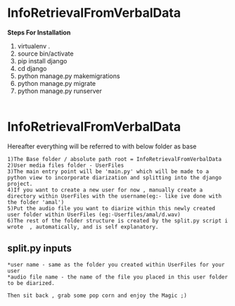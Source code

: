 # InfoRetrievalFromVerbalData <br>
<b> Steps For Installation </b> <br>
1. virtualenv . <br>
2. source bin/activate <br>
3. pip install django <br>
4. cd django <br>
5. python manage.py makemigrations <br>
6. python manage.py migrate <br>
7. python manage.py runserver <br><br>

# InfoRetrievalFromVerbalData

Hereafter everything will be referred to with below folder as base

```
1)The Base folder / absolute path root = InfoRetrievalFromVerbalData
2)User media files folder - UserFiles
3)The main entry point will be 'main.py' which will be made to a python view to incorporate diarization and splitting into the django project.
4)If you want to create a new user for now , manually create a directory within UserFiles with the username(eg:- like ive done with the folder 'amal')
5)Put the audio file you want to diarize within this newly created user folder within UserFiles (eg:-Userfiles/amal/d.wav)
6)The rest of the folder structure is created by the split.py script i wrote  , automatically, and is self explanatory.
```

## split.py inputs 

```
*user name - same as the folder you created within UserFiles for your user
*audio file name - the name of the file you placed in this user folder to be diarized.
```
```
Then sit back , grab some pop corn and enjoy the Magic ;) 
```
